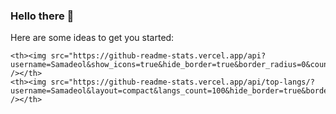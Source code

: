 ### Hello there 👋

<!-- **Samadeol/Samadeol** is a ✨ _special_ ✨ repository because its `README.md` (this file) appears on your GitHub profile. -->Here are some ideas to get you started:

<!-- - 🔭 I’m currently working on ...
- 🌱 I’m currently learning ...
- 👯 I’m looking to collaborate on ...
- 🤔 I’m looking for help with ...
- 💬 Ask me about ...
- 📫 How to reach me: ...
- 😄 Pronouns: ...
- ⚡ Fun fact: ...
 -->

<table>
  <tr>
   
    <th><img src="https://github-readme-stats.vercel.app/api?username=Samadeol&show_icons=true&hide_border=true&border_radius=0&count_private=true&theme=radical" /></th>
    <th><img src="https://github-readme-stats.vercel.app/api/top-langs/?username=Samadeol&layout=compact&langs_count=100&hide_border=true&border_radius=0&card_width=450&theme=radical" /></th>
  </tr>
</table>
